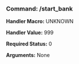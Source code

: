 ### Command: /start_bank

**Handler Macro:** UNKNOWN

**Handler Value:** 999

**Required Status:** 0

**Arguments:**
None
